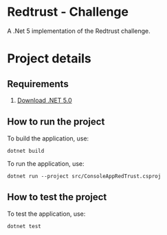# Redtrust - Challenge

A .Net 5 implementation of the Redtrust challenge.

# Project details

## Requirements
1. [Download .NET 5.0](https://dotnet.microsoft.com/download/dotnet/5.0)

## How to run the project

To build the application, use:

```
dotnet build
```

To run the application, use:

```
dotnet run --project src/ConsoleAppRedTrust.csproj
```

## How to test the project

To test the application, use:

```
dotnet test
```
